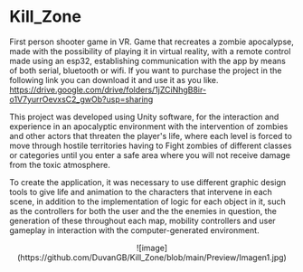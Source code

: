 # Kill_Zone
First person shooter game in VR.
Game that recreates a zombie apocalypse, made with the possibility of playing it in virtual reality, with a remote control made using an esp32, establishing communication with the app by means of both serial, bluetooth or wifi. If you want to purchase the project in the following link you can download it and use it as you like.
https://drive.google.com/drive/folders/1jZCiNhgB8ir-o1V7yurrOevxsC2_gwOb?usp=sharing

This project was developed using Unity software, for the interaction and experience in an apocalyptic environment with the intervention of zombies and other actors that threaten the player's life, where each level is forced to move through hostile territories having to Fight zombies of different classes or categories until you enter a safe area where you will not receive damage from the toxic atmosphere.

To create the application, it was necessary to use different graphic design tools to give life and animation to the characters that intervene in each scene, in addition to the implementation of logic for each object in it, such as the controllers for both the user and the the enemies in question, the generation of these throughout each map, mobility controllers and user gameplay in interaction with the computer-generated environment.

<div align = "center"> 
  ![image](https://github.com/DuvanGB/Kill_Zone/blob/main/Preview/Imagen1.jpg) 
</div>
